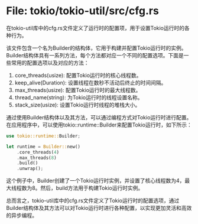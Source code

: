 # File: tokio/tokio-util/src/cfg.rs

在tokio-util库中的cfg.rs文件定义了运行时的配置项，用于设置Tokio运行时的各种行为。

该文件包含一个名为Builder的结构体，它用于构建并配置Tokio运行时的实例。Builder结构体具有一系列方法，每个方法都对应一个不同的配置选项。下面是一些常用的配置选项以及对应的方法：

1. core_threads(usize): 配置Tokio运行时的核心线程数。
2. keep_alive(Duration): 设置线程在数秒不活动后终止的时间间隔。
3. max_threads(usize): 配置Tokio运行时的最大线程数。
4. thread_name(string): 为Tokio运行时的线程设置名称。
5. stack_size(usize): 设置Tokio运行时线程的堆栈大小。

通过使用Builder结构体以及其方法，可以通过编程方式对Tokio运行时进行配置。在应用程序中，可以使用tokio::runtime::Builder来配置Tokio运行时，如下所示：

```rust
use tokio::runtime::Builder;

let runtime = Builder::new()
    .core_threads(4)
    .max_threads(8)
    .build()
    .unwrap();
```

这个例子中，Builder创建了一个Tokio运行时实例，并设置了核心线程数为4，最大线程数为8。然后，build方法用于构建Tokio运行时实例。

总而言之，tokio-util库中的cfg.rs文件定义了Tokio运行时的配置选项，通过Builder结构体及其方法可以对Tokio运行时进行各种配置，以实现更加灵活和高效的异步编程。

